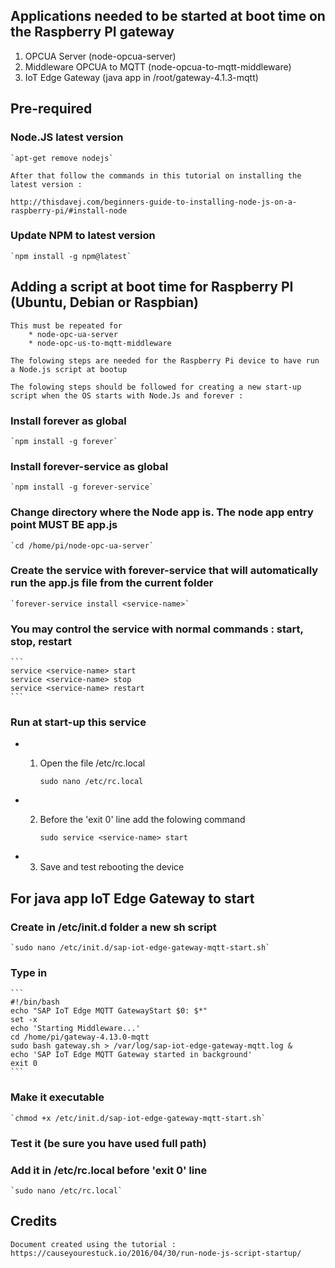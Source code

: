 ## Applications needed to be started at boot time on the Raspberry PI gateway

1. OPCUA Server (node-opcua-server)
2. Middleware OPCUA to MQTT (node-opcua-to-mqtt-middleware)
3. IoT Edge Gateway (java app in /root/gateway-4.1.3-mqtt)

## Pre-required

### Node.JS latest version

    `apt-get remove nodejs`

    After that follow the commands in this tutorial on installing the latest version :

    http://thisdavej.com/beginners-guide-to-installing-node-js-on-a-raspberry-pi/#install-node

### Update NPM to latest version

    `npm install -g npm@latest`

## Adding a script at boot time for Raspberry PI (Ubuntu, Debian or Raspbian)

    This must be repeated for
        * node-opc-ua-server
        * node-opc-us-to-mqtt-middleware

    The folowing steps are needed for the Raspberry Pi device to have run a Node.js script at bootup

    The folowing steps should be followed for creating a new start-up script when the OS starts with Node.Js and forever :

### Install forever as global

    `npm install -g forever`

### Install forever-service as global

    `npm install -g forever-service`

### Change directory where the Node app is. The node app entry point MUST BE app.js

    `cd /home/pi/node-opc-ua-server`

### Create the service with forever-service that will automatically run the app.js file from the current folder

    `forever-service install <service-name>`

### You may control the service with normal commands : start, stop, restart

    ```
    service <service-name> start
    service <service-name> stop
    service <service-name> restart
    ```

### Run at start-up this service

* 1. Open the file /etc/rc.local

        `sudo nano /etc/rc.local`

* 2. Before the 'exit 0' line add the folowing command

        `sudo service <service-name> start`

* 3. Save and test rebooting the device

## For java app IoT Edge Gateway to start

### Create in /etc/init.d folder a new sh script

    `sudo nano /etc/init.d/sap-iot-edge-gateway-mqtt-start.sh`

### Type in

    ```
    #!/bin/bash
    echo "SAP IoT Edge MQTT GatewayStart $0: $*"
    set -x
    echo 'Starting Middleware...'
    cd /home/pi/gateway-4.13.0-mqtt
    sudo bash gateway.sh > /var/log/sap-iot-edge-gateway-mqtt.log &
    echo 'SAP IoT Edge MQTT Gateway started in background'
    exit 0
    ```

### Make it executable

    `chmod +x /etc/init.d/sap-iot-edge-gateway-mqtt-start.sh`

### Test it (be sure you have used full path)

### Add it in /etc/rc.local before 'exit 0' line

    `sudo nano /etc/rc.local`

## Credits

    Document created using the tutorial : https://causeyourestuck.io/2016/04/30/run-node-js-script-startup/